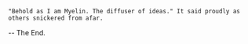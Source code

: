     "Behold as I am Myelin. The diffuser of ideas." It said proudly as others snickered from afar.

-- The End.